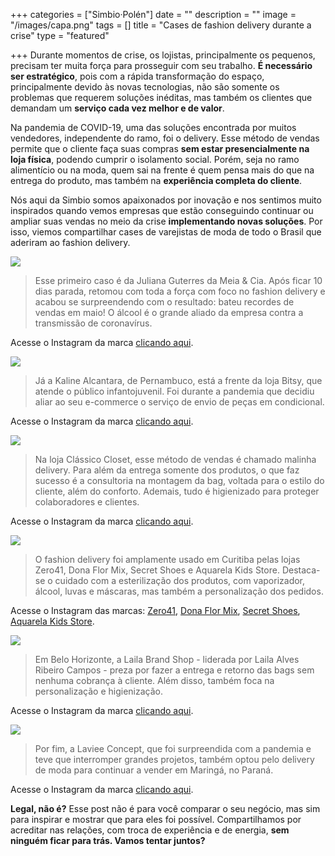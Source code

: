 +++
categories = ["Simbio·Polén"]
date = ""
description = ""
image = "/images/capa.png"
tags = []
title = "Cases de fashion delivery durante a crise"
type = "featured"

+++
Durante momentos de crise, os lojistas, principalmente os pequenos, precisam ter muita força para prosseguir com seu trabalho. **É necessário ser estratégico**, pois com a rápida transformação do espaço, principalmente devido às novas tecnologias, não são somente os problemas que requerem soluções inéditas, mas também os clientes que demandam um **serviço cada vez melhor e de valor**.

Na pandemia de COVID-19, uma das soluções encontrada por muitos vendedores, independente do ramo, foi o delivery. Esse método de vendas permite que o cliente faça suas compras **sem estar presencialmente na loja física**, podendo cumprir o isolamento social. Porém, seja no ramo alimentício ou na moda, quem sai na frente é quem pensa mais do que na entrega do produto, mas também na **experiência completa do cliente**.

Nós aqui da Simbio somos apaixonados por inovação e nos sentimos muito inspirados quando vemos empresas que estão conseguindo continuar ou ampliar suas vendas no meio da crise **implementando novas soluções**. Por isso, viemos compartilhar cases de varejistas de moda de todo o Brasil que aderiram ao fashion delivery.

![](/images/1.png)

> Esse primeiro caso é da Juliana Guterres da Meia & Cia. Após ficar 10 dias parada, retomou com toda a força com foco no fashion delivery e acabou se surpreendendo com o resultado: bateu recordes de vendas em maio! O álcool é o grande aliado da empresa contra a transmissão de coronavírus.

Acesse o Instagram da marca [clicando aqui](https://www.instagram.com/meiaecia_/).

![](/images/2.png)

> Já a Kaline Alcantara, de Pernambuco, está a frente da loja Bitsy, que atende o público infantojuvenil. Foi durante a pandemia que decidiu aliar ao seu e-commerce o serviço de envio de peças em condicional.

Acesse o Instagram da marca [clicando aqui](https://www.instagram.com/lojabitsy/?hl=pt-br).

![](/images/3.png)

> Na loja Clássico Closet, esse método de vendas é chamado malinha delivery. Para além da entrega somente dos produtos, o que faz sucesso é a consultoria na montagem da bag, voltada para o estilo do cliente, além do conforto. Ademais, tudo é higienizado para proteger colaboradores e clientes.

Acesse o Instagram da marca [clicando aqui](https://www.instagram.com/classicoclosetbsb/).

![](/images/4.png)

> O fashion delivery foi amplamente usado em Curitiba pelas lojas Zero41, Dona Flor Mix, Secret Shoes e Aquarela Kids Store. Destaca-se o cuidado com a esterilização dos produtos, com vaporizador, álcool, luvas e máscaras, mas também a personalização dos pedidos.

Acesse o Instagram das marcas: [Zero41](https://www.instagram.com/zero41cwb/), [Dona Flor Mix](https://www.instagram.com/donaflormix/), [Secret Shoes](https://www.instagram.com/secretshoesoficial/), [Aquarela Kids Store](https://www.instagram.com/aquarelakidsstore/).

![](/images/5.png)

> Em Belo Horizonte, a Laila Brand Shop - liderada por Laila Alves Ribeiro Campos - preza por fazer a entrega e retorno das bags sem nenhuma cobrança à cliente. Além disso, também foca na personalização e higienização.

Acesse o Instagram da marca [clicando aqui](https://www.instagram.com/lailabrandshop/).

![](/images/6.png)

> Por fim, a Laviee Concept, que foi surpreendida com a pandemia e teve que interromper grandes projetos, também optou pelo delivery de moda para continuar a vender em Maringá, no Paraná.

Acesse o Instagram da marca [clicando aqui](https://www.instagram.com/lavieeconceptoficial/).

**Legal, não é?** Esse post não é para você comparar o seu negócio, mas sim para inspirar e mostrar que para eles foi possível. Compartilhamos por acreditar nas relações, com troca de experiência e de energia, **sem ninguém ficar para trás. Vamos tentar juntos?**